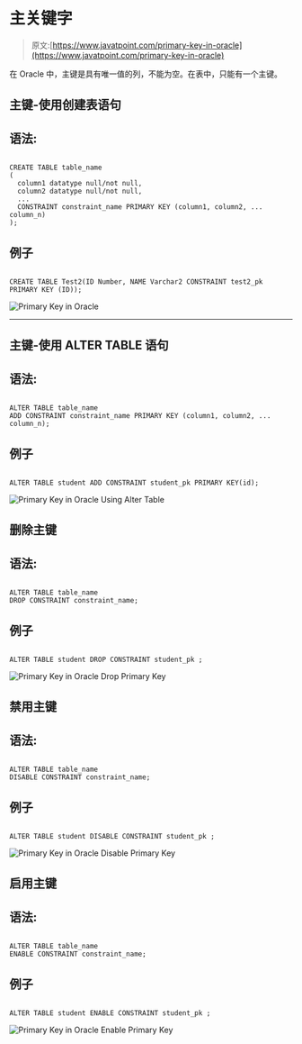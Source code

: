 # 主关键字

> 原文:[https://www.javatpoint.com/primary-key-in-oracle](https://www.javatpoint.com/primary-key-in-oracle)

在 Oracle 中，主键是具有唯一值的列，不能为空。在表中，只能有一个主键。

## 主键-使用创建表语句

## 语法:

```

CREATE TABLE table_name
(
  column1 datatype null/not null,
  column2 datatype null/not null,
  ...
  CONSTRAINT constraint_name PRIMARY KEY (column1, column2, ... column_n)
);

```

## 例子

```

CREATE TABLE Test2(ID Number, NAME Varchar2 CONSTRAINT test2_pk PRIMARY KEY (ID));

```

![Primary Key in Oracle](../Images/a67a485f24272365150e01a6d2eb5ca1.png)

* * *

## 主键-使用 ALTER TABLE 语句

## 语法:

```

ALTER TABLE table_name
ADD CONSTRAINT constraint_name PRIMARY KEY (column1, column2, ... column_n);

```

## 例子

```

ALTER TABLE student ADD CONSTRAINT student_pk PRIMARY KEY(id);

```

![Primary Key in Oracle Using Alter Table](../Images/54401e67d8bf2a0b062a13111bfd1b4d.png)

## 删除主键

## 语法:

```

ALTER TABLE table_name
DROP CONSTRAINT constraint_name;

```

## 例子

```

ALTER TABLE student DROP CONSTRAINT student_pk ;

```

![Primary Key in Oracle Drop Primary Key](../Images/02cea29272a20e61f399f752fcc1a2eb.png)

## 禁用主键

## 语法:

```

ALTER TABLE table_name
DISABLE CONSTRAINT constraint_name;

```

## 例子

```

ALTER TABLE student DISABLE CONSTRAINT student_pk ;

```

![Primary Key in Oracle Disable Primary Key](../Images/4a98b76265c77101712935e8b038ba5f.png)

## 启用主键

## 语法:

```

ALTER TABLE table_name
ENABLE CONSTRAINT constraint_name;

```

## 例子

```

ALTER TABLE student ENABLE CONSTRAINT student_pk ;

```

![Primary Key in Oracle Enable Primary Key](../Images/c44a705de6290a4511d295fa0bcfe221.png)